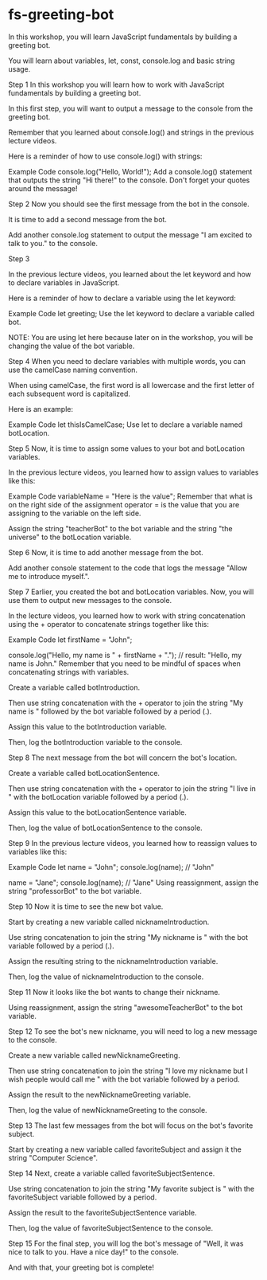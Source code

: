 # fs-greeting-bot

In this workshop, you will learn JavaScript fundamentals by building a greeting bot.

You will learn about variables, let, const, console.log and basic string usage.

Step 1
In this workshop you will learn how to work with JavaScript fundamentals by building a greeting bot.

In this first step, you will want to output a message to the console from the greeting bot.

Remember that you learned about console.log() and strings in the previous lecture videos.

Here is a reminder of how to use console.log() with strings:

Example Code
console.log("Hello, World!");
Add a console.log() statement that outputs the string "Hi there!" to the console. Don't forget your quotes around the message!

Step 2
Now you should see the first message from the bot in the console.

It is time to add a second message from the bot.

Add another console.log statement to output the message "I am excited to talk to you." to the console.

Step 3

In the previous lecture videos, you learned about the let keyword and how to declare variables in JavaScript.

Here is a reminder of how to declare a variable using the let keyword:

Example Code
let greeting;
Use the let keyword to declare a variable called bot.

NOTE: You are using let here because later on in the workshop, you will be changing the value of the bot variable.

Step 4
When you need to declare variables with multiple words, you can use the camelCase naming convention.

When using camelCase, the first word is all lowercase and the first letter of each subsequent word is capitalized.

Here is an example:

Example Code
let thisIsCamelCase;
Use let to declare a variable named botLocation.

Step 5
Now, it is time to assign some values to your bot and botLocation variables.

In the previous lecture videos, you learned how to assign values to variables like this:

Example Code
variableName = "Here is the value";
Remember that what is on the right side of the assignment operator = is the value that you are assigning to the variable on the left side.

Assign the string "teacherBot" to the bot variable and the string "the universe" to the botLocation variable.

Step 6
Now, it is time to add another message from the bot.

Add another console statement to the code that logs the message "Allow me to introduce myself.".

Step 7
Earlier, you created the bot and botLocation variables. Now, you will use them to output new messages to the console.

In the lecture videos, you learned how to work with string concatenation using the + operator to concatenate strings together like this:

Example Code
let firstName = "John";

console.log("Hello, my name is " + firstName + ".");
// result: "Hello, my name is John."
Remember that you need to be mindful of spaces when concatenating strings with variables.

Create a variable called botIntroduction.

Then use string concatenation with the + operator to join the string "My name is " followed by the bot variable followed by a period (.).

Assign this value to the botIntroduction variable.

Then, log the botIntroduction variable to the console.

Step 8
The next message from the bot will concern the bot's location.

Create a variable called botLocationSentence.

Then use string concatenation with the + operator to join the string "I live in " with the botLocation variable followed by a period (.).

Assign this value to the botLocationSentence variable.

Then, log the value of botLocationSentence to the console.

Step 9
In the previous lecture videos, you learned how to reassign values to variables like this:

Example Code
let name = "John";
console.log(name); // "John"

name = "Jane";
console.log(name); // "Jane"
Using reassignment, assign the string "professorBot" to the bot variable.

Step 10
Now it is time to see the new bot value.

Start by creating a new variable called nicknameIntroduction.

Use string concatenation to join the string "My nickname is " with the bot variable followed by a period (.).

Assign the resulting string to the nicknameIntroduction variable.

Then, log the value of nicknameIntroduction to the console.

Step 11
Now it looks like the bot wants to change their nickname.

Using reassignment, assign the string "awesomeTeacherBot" to the bot variable.

Step 12
To see the bot's new nickname, you will need to log a new message to the console.

Create a new variable called newNicknameGreeting.

Then use string concatenation to join the string "I love my nickname but I wish people would call me " with the bot variable followed by a period.

Assign the result to the newNicknameGreeting variable.

Then, log the value of newNicknameGreeting to the console.

Step 13
The last few messages from the bot will focus on the bot's favorite subject.

Start by creating a new variable called favoriteSubject and assign it the string "Computer Science".

Step 14
Next, create a variable called favoriteSubjectSentence.

Use string concatenation to join the string "My favorite subject is " with the favoriteSubject variable followed by a period.

Assign the result to the favoriteSubjectSentence variable.

Then, log the value of favoriteSubjectSentence to the console.

Step 15
For the final step, you will log the bot's message of "Well, it was nice to talk to you. Have a nice day!" to the console.

And with that, your greeting bot is complete!